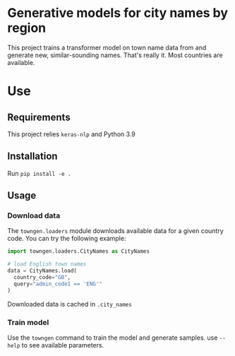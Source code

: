# Generative models for city names by region

This project trains a transformer model on town name data from and generate new, similar-sounding names. That's really it. Most countries are available.

# Use

## Requirements

This project relies `keras-nlp` and Python 3.9

## Installation

Run `pip install -e .`

## Usage

### Download data

The `towngen.loaders` module downloads available data for a given country code. You can try the following example:

```py
import towngen.loaders.CityNames as CityNames

# load English town names
data = CityNames.load(
  country_code="GB", 
  query="admin_code1 == 'ENG'"
)
```

Downloaded data is cached in `.city_names`

### Train model

Use the `towngen` command to train the model and generate samples. use  `--help` to see available parameters.
